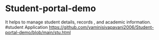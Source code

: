 # Student-portal-demo
It helps to manage student details, records , and academic information.
#student Application
https://github.com/yaminisivapavani2006/Student-portal-demo/blob/main/stu.html
